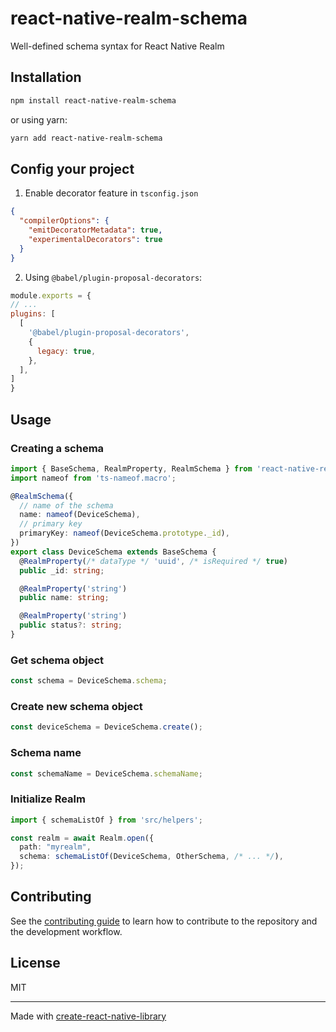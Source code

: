 # react-native-realm-schema

Well-defined schema syntax for React Native Realm

## Installation

```sh
npm install react-native-realm-schema
```

or using yarn:

```bash
yarn add react-native-realm-schema
```

## Config your project

1. Enable decorator feature in `tsconfig.json`

```json
{
  "compilerOptions": {
    "emitDecoratorMetadata": true,
    "experimentalDecorators": true
  }
}
```

2. Using `@babel/plugin-proposal-decorators`:

  ```javascript
  module.exports = {
  // ...
  plugins: [
    [
      '@babel/plugin-proposal-decorators',
      {
        legacy: true,
      },
    ],
  ]
}
  ```

## Usage

### Creating a schema

```typescript
import { BaseSchema, RealmProperty, RealmSchema } from 'react-native-realm-schema';
import nameof from 'ts-nameof.macro';

@RealmSchema({
  // name of the schema
  name: nameof(DeviceSchema),
  // primary key
  primaryKey: nameof(DeviceSchema.prototype._id),
})
export class DeviceSchema extends BaseSchema {
  @RealmProperty(/* dataType */ 'uuid', /* isRequired */ true)
  public _id: string;

  @RealmProperty('string')
  public name: string;

  @RealmProperty('string')
  public status?: string;
}
```

### Get schema object

```typescript
const schema = DeviceSchema.schema;
```

### Create new schema object

```typescript
const deviceSchema = DeviceSchema.create();
```

### Schema name

```typescript
const schemaName = DeviceSchema.schemaName;
```

### Initialize Realm

```typescript
import { schemaListOf } from 'src/helpers';

const realm = await Realm.open({
  path: "myrealm",
  schema: schemaListOf(DeviceSchema, OtherSchema, /* ... */),
});
```

## Contributing

See the [contributing guide](CONTRIBUTING.md) to learn how to contribute to the repository and the development workflow.

## License

MIT

---

Made with [create-react-native-library](https://github.com/callstack/react-native-builder-bob)
